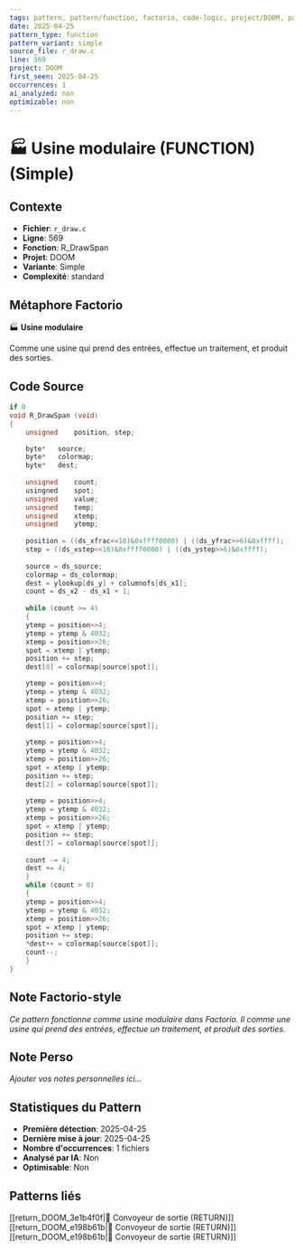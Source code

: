 ```yaml
---
tags: pattern, pattern/function, factorio, code-logic, project/DOOM, pattern/variant/simple
date: 2025-04-25
pattern_type: function
pattern_variant: simple
source_file: r_draw.c
line: 569
project: DOOM
first_seen: 2025-04-25
occurrences: 1
ai_analyzed: non
optimizable: non
---
```


# 🏭 Usine modulaire (FUNCTION) (Simple)

## Contexte
- **Fichier**: `r_draw.c`
- **Ligne**: 569
- **Fonction**: R_DrawSpan
- **Projet**: DOOM
- **Variante**: Simple
- **Complexité**: standard

## Métaphore Factorio
🏭 **Usine modulaire**

Comme une usine qui prend des entrées, effectue un traitement, et produit des sorties.

## Code Source
```c
if 0
void R_DrawSpan (void) 
{ 
    unsigned	position, step;

    byte*	source;
    byte*	colormap;
    byte*	dest;
    
    unsigned	count;
    usingned	spot; 
    unsigned	value;
    unsigned	temp;
    unsigned	xtemp;
    unsigned	ytemp;
		
    position = ((ds_xfrac<<10)&0xffff0000) | ((ds_yfrac>>6)&0xffff);
    step = ((ds_xstep<<10)&0xffff0000) | ((ds_ystep>>6)&0xffff);
		
    source = ds_source;
    colormap = ds_colormap;
    dest = ylookup[ds_y] + columnofs[ds_x1];	 
    count = ds_x2 - ds_x1 + 1; 
	
    while (count >= 4) 
    { 
	ytemp = position>>4;
	ytemp = ytemp & 4032;
	xtemp = position>>26;
	spot = xtemp | ytemp;
	position += step;
	dest[0] = colormap[source[spot]]; 

	ytemp = position>>4;
	ytemp = ytemp & 4032;
	xtemp = position>>26;
	spot = xtemp | ytemp;
	position += step;
	dest[1] = colormap[source[spot]];
	
	ytemp = position>>4;
	ytemp = ytemp & 4032;
	xtemp = position>>26;
	spot = xtemp | ytemp;
	position += step;
	dest[2] = colormap[source[spot]];
	
	ytemp = position>>4;
	ytemp = ytemp & 4032;
	xtemp = position>>26;
	spot = xtemp | ytemp;
	position += step;
	dest[3] = colormap[source[spot]]; 
		
	count -= 4;
	dest += 4;
    } 
    while (count > 0) 
    { 
	ytemp = position>>4;
	ytemp = ytemp & 4032;
	xtemp = position>>26;
	spot = xtemp | ytemp;
	position += step;
	*dest++ = colormap[source[spot]]; 
	count--;
    } 
}
```

## Note Factorio-style
*Ce pattern fonctionne comme usine modulaire dans Factorio. Il comme une usine qui prend des entrées, effectue un traitement, et produit des sorties.*

## Note Perso
*Ajouter vos notes personnelles ici...*

## Statistiques du Pattern
- **Première détection**: 2025-04-25
- **Dernière mise à jour**: 2025-04-25
- **Nombre d'occurrences**: 1 fichiers
- **Analysé par IA**: Non
- **Optimisable**: Non

## Patterns liés
[[return_DOOM_3e1b4f0f|🚚 Convoyeur de sortie (RETURN)]]
[[return_DOOM_e198b61b|🚚 Convoyeur de sortie (RETURN)]]
[[return_DOOM_e198b61b|🚚 Convoyeur de sortie (RETURN)]]
